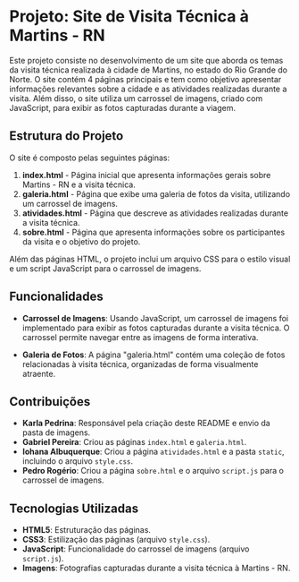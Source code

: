 # Projeto: Site de Visita Técnica à Martins - RN

Este projeto consiste no desenvolvimento de um site que aborda os temas da visita técnica realizada à cidade de Martins, no estado do Rio Grande do Norte. O site contém 4 páginas principais e tem como objetivo apresentar informações relevantes sobre a cidade e as atividades realizadas durante a visita. Além disso, o site utiliza um carrossel de imagens, criado com JavaScript, para exibir as fotos capturadas durante a viagem.

## Estrutura do Projeto

O site é composto pelas seguintes páginas:

1. **index.html** - Página inicial que apresenta informações gerais sobre Martins - RN e a visita técnica.
2. **galeria.html** - Página que exibe uma galeria de fotos da visita, utilizando um carrossel de imagens.
3. **atividades.html** - Página que descreve as atividades realizadas durante a visita técnica.
4. **sobre.html** - Página que apresenta informações sobre os participantes da visita e o objetivo do projeto.

Além das páginas HTML, o projeto inclui um arquivo CSS para o estilo visual e um script JavaScript para o carrossel de imagens.

## Funcionalidades

- **Carrossel de Imagens**: Usando JavaScript, um carrossel de imagens foi implementado para exibir as fotos capturadas durante a visita técnica. O carrossel permite navegar entre as imagens de forma interativa.
  
- **Galeria de Fotos**: A página "galeria.html" contém uma coleção de fotos relacionadas à visita técnica, organizadas de forma visualmente atraente.

## Contribuições

- **Karla Pedrina**: Responsável pela criação deste README e envio da pasta de imagens.
- **Gabriel Pereira**: Criou as páginas `index.html` e `galeria.html`.
- **Iohana Albuquerque**: Criou a página `atividades.html` e a pasta `static`, incluindo o arquivo `style.css`.
- **Pedro Rogério**: Criou a página `sobre.html` e o arquivo `script.js` para o carrossel de imagens.

## Tecnologias Utilizadas

- **HTML5**: Estruturação das páginas.
- **CSS3**: Estilização das páginas (arquivo `style.css`).
- **JavaScript**: Funcionalidade do carrossel de imagens (arquivo `script.js`).
- **Imagens**: Fotografias capturadas durante a visita técnica à Martins - RN.
